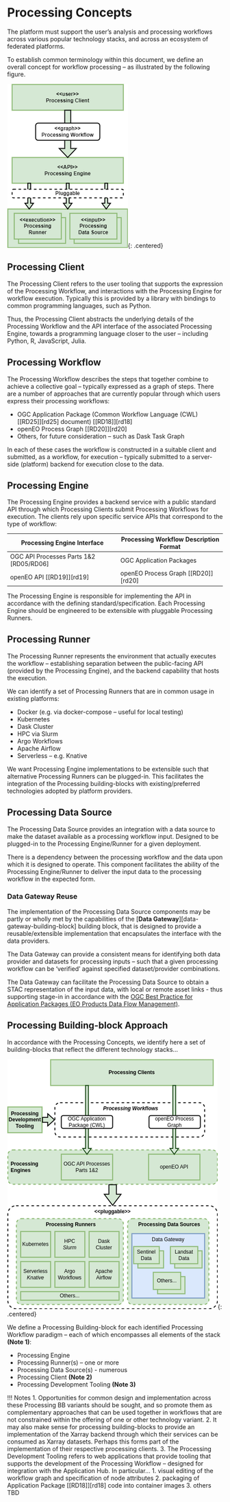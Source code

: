 # Processing Concepts

The platform must support the user’s analysis and processing workflows across various popular technology stacks, and across an ecosystem of federated platforms.

To establish common terminology within this document, we define an overall concept for workflow processing – as illustrated by the following figure.

![Processing Concepts](diagrams/processing-concepts.drawio.png){: .centered}

## Processing Client

The Processing Client refers to the user tooling that supports the expression of the Processing Workflow, and interactions with the Processing Engine for workflow execution. Typically this is provided by a library with bindings to common programming languages, such as Python.

Thus, the Processing Client abstracts the underlying details of the Processing Workflow and the API interface of the associated Processing Engine, towards a programming language closer to the user – including Python, R, JavaScript, Julia.

## Processing Workflow

The Processing Workflow describes the steps that together combine to achieve a collective goal – typically expressed as a graph of steps. There are a number of approaches that are currently popular through which users express their processing workflows:

*	OGC Application Package (Common Workflow Language (CWL) [[RD25]][rd25] document) [[RD18]][rd18]
*	openEO Process Graph [[RD20]][rd20]
*	Others, for future consideration – such as Dask Task Graph

In each of these cases the workflow is constructed in a suitable client and submitted, as a workflow, for execution – typically submitted to a server-side (platform) backend for execution close to the data.

## Processing Engine

The Processing Engine provides a backend service with a public standard API through which Processing Clients submit Processing Workflows for execution. The clients rely upon specific service APIs that correspond to the type of workflow:

| Processing Engine Interface | Processing Workflow Description Format |
|---|---|
| OGC API Processes Parts 1&2 [RD05/RD06] | OGC Application Packages |
| openEO API [[RD19]][rd19] | openEO Process Graph [[RD20]][rd20] |


The Processing Engine is responsible for implementing the API in accordance with the defining standard/specification. Each Processing Engine should be engineered to be extensible with pluggable Processing Runners.

## Processing Runner

The Processing Runner represents the environment that actually executes the workflow – establishing separation between the public-facing API (provided by the Processing Engine), and the backend capability that hosts the execution.

We can identify a set of Processing Runners that are in common usage in existing platforms:

*	Docker (e.g. via docker-compose – useful for local testing)
*	Kubernetes
*	Dask Cluster
*	HPC via Slurm
*	Argo Workflows
*	Apache Airflow
*	Serverless – e.g. Knative

We want Processing Engine implementations to be extensible such that alternative Processing Runners can be plugged-in. This facilitates the integration of the Processing building-blocks with existing/preferred technologies adopted by platform providers.

## Processing Data Source

The Processing Data Source provides an integration with a data source to make the dataset available as a processing workflow input. Designed to be plugged-in to the Processing Engine/Runner for a given deployment.

There is a dependency between the processing workflow and the data upon which it is designed to operate. This component facilitates the ability of the Processing Engine/Runner to deliver the input data to the processing workflow in the expected form.

### Data Gateway Reuse

The implementation of the Processing Data Source components may be partly or wholly met by the capabilities of the [**Data Gateway**][data-gateway-building-block] building block, that is designed to provide a reusable/extensible implementation that encapsulates the interface with the data providers.

The Data Gateway can provide a consistent means for identifying both data provider and datasets for processing inputs – such that a given processing workflow can be ‘verified’ against specified dataset/provider combinations.

The Data Gateway can facilitate the Processing Data Source to obtain a STAC representation of the input data, with local or remote asset links - thus supporting stage-in in accordance with the [OGC Best Practice for Application Packages (EO Products Data Flow Management)](https://docs.ogc.org/bp/20-089r1.html#_eo_products_data_flow_management).

## Processing Building-block Approach

In accordance with the Processing Concepts, we identify here a set of building-blocks that reflect the different technology stacks…

![Processing BBs](diagrams/processing-BB.drawio.png){: .centered}

We define a Processing Building-block for each identified Processing Workflow paradigm – each of which encompasses all elements of the stack **(Note 1)**:

*	Processing Engine
*	Processing Runner(s) – one or more
*	Processing Data Source(s) - numerous
*	Processing Client **(Note 2)**
*	Processing Development Tooling **(Note 3)**

!!! Notes
    1. Opportunities for common design and implementation across these Processing BB variants should be sought, and so promote them as complementary approaches that can be used together in workflows that are not constrained within the offering of one or other technology variant.
    2. It may also make sense for processing building-blocks to provide an implementation of the Xarray backend through which their services can be consumed as Xarray datasets. Perhaps this forms part of the implementation of their respective processing clients.
    3. The Processing Development Tooling refers to web applications that provide tooling that supports the development of the Processing Workflow – designed for integration with the Application Hub. In particular…
        1. visual editing of the workflow graph and specification of node attributes
        2. packaging of Application Package [[RD18]][rd18] code into container images
        3. others TBD
